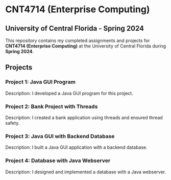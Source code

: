 # CNT4714 (Enterprise Computing)

## University of Central Florida - Spring 2024

This repository contains my completed assignments and projects for **CNT4714 (Enterprise Computing)** at the University of Central Florida during **Spring 2024**.

## Projects

### Project 1: Java GUI Program
Description: I developed a Java GUI program for this project.

### Project 2: Bank Project with Threads
Description: I created a bank application using threads and ensured thread safety.

### Project 3: Java GUI with Backend Database
Description: I built a Java GUI application with a backend database.

### Project 4: Database with Java Webserver
Description: I designed and implemented a database with a Java webserver.